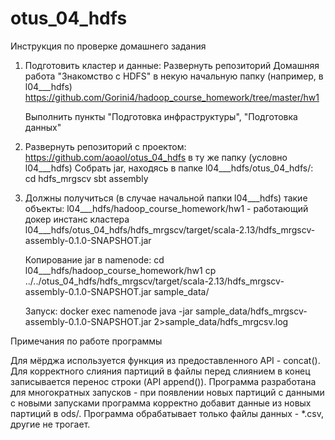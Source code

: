 # otus_04_hdfs

Инструкция по проверке домашнего задания

1. Подготовить кластер и данные: 
     Развернуть репозиторий Домашняя работа "Знакомство с HDFS" в некую начальную папку (например, в l04___hdfs)
     https://github.com/Gorini4/hadoop_course_homework/tree/master/hw1

     Выполнить пункты "Подготовка инфраструктуры", "Подготовка данных"

2. Развернуть репозиторий с проектом: https://github.com/aoaol/otus_04_hdfs в ту же папку (условно l04___hdfs)
     Собрать jar, находясь в папке l04___hdfs/otus_04_hdfs/:
     cd hdfs_mrgscv
     sbt assembly

3. Должны получиться (в случае начальной папки l04___hdfs) такие объекты:
   l04___hdfs/hadoop_course_homework/hw1   - работающий докер инстанс кластера
   l04___hdfs/otus_04_hdfs/hdfs_mrgscv/target/scala-2.13/hdfs_mrgscv-assembly-0.1.0-SNAPSHOT.jar

   Копирование jar в namenode:
   cd l04___hdfs/hadoop_course_homework/hw1
   cp ../../otus_04_hdfs/hdfs_mrgscv/target/scala-2.13/hdfs_mrgscv-assembly-0.1.0-SNAPSHOT.jar sample_data/

   Запуск:
   docker exec namenode java -jar sample_data/hdfs_mrgscv-assembly-0.1.0-SNAPSHOT.jar 2>sample_data/hdfs_mrgcsv.log


Примечания по работе программы

Для мёрджа используется функция из предоставленного API - concat(). Для корректного слияния партиций в файлы перед слиянием в конец записывается перенос строки (API append()). Программа разработана для многократных запусков - при появлении новых партиций с данными с новыми запусками программа корректно добавит данные из новых партиций в ods/. Программа обрабатывает только файлы данных - *.csv, другие не трогает.